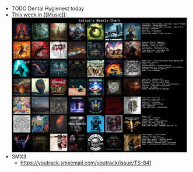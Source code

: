 - TODO Dental Hygienest today
- This week in [[Music]]:
  ![LastFM-2025-07-14.jpg](../assets/LastFM-2025-07-14_1752444203200_0.jpg)
- SMX3
	- https://youtrack.smxemail.com/youtrack/issue/TS-841